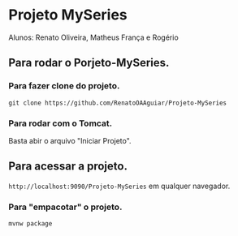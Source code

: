 # Projeto MySeries

Alunos: Renato Oliveira, Matheus França e Rogério

## Para rodar o Porjeto-MySeries.

### Para fazer clone do projeto.

`git clone https://github.com/RenatoOAAguiar/Projeto-MySeries`

### Para rodar com o Tomcat.

Basta abir o arquivo "Iniciar Projeto". 

## Para acessar a projeto.

`http://localhost:9090/Projeto-MySeries` em qualquer navegador.

### Para "empacotar" o projeto.

`mvnw package`